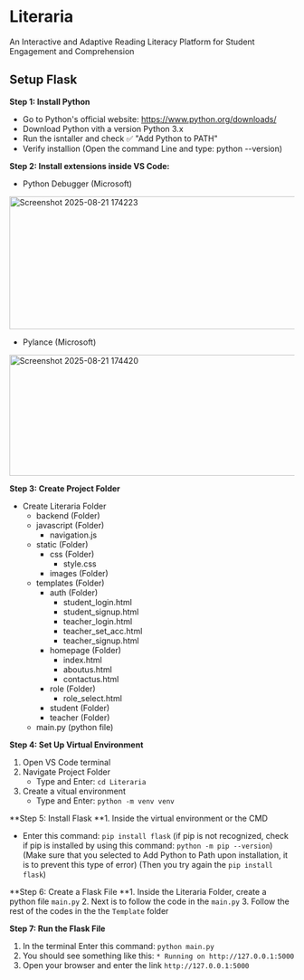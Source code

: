 # Literaria
An Interactive and Adaptive Reading Literacy Platform for Student Engagement and Comprehension


## **Setup Flask**

**Step 1: Install Python**
   - Go to Python's official website: https://www.python.org/downloads/
   - Download Python vith a version Python 3.x
   - Run the isntaller and check ✅ "Add Python to PATH"
   - Verify installion (Open the command Line and type: python --version)
  
**Step 2: Install extensions inside VS Code:**
   - Python Debugger (Microsoft)
<img width="712" height="235" alt="Screenshot 2025-08-21 174223" src="https://github.com/user-attachments/assets/cf362ec3-f6b3-4842-8859-3427fc5a9fbe" />


   - Pylance (Microsoft)
<img width="679" height="214" alt="Screenshot 2025-08-21 174420" src="https://github.com/user-attachments/assets/cd31a0a0-c57e-46c7-b2a0-d210076b4724" />

**Step 3: Create Project Folder**
   - Create Literaria Folder
        - backend                (Folder)
        - javascript             (Folder)
           - navigation.js       
        - static                 (Folder)
           - css                 (Folder)
             - style.css
           - images              (Folder)
        - templates              (Folder)
           - auth                (Folder)
             - student_login.html
             - student_signup.html
             - teacher_login.html
             - teacher_set_acc.html
             - teacher_signup.html
           - homepage            (Folder)
              - index.html
              - aboutus.html
              - contactus.html
           - role                (Folder)
              - role_select.html
           - student             (Folder)  
           - teacher             (Folder)  
        - main.py                (python file)

**Step 4: Set Up Virtual Environment**
1. Open VS Code terminal
2. Navigate Project Folder
   - Type and Enter: ```cd Literaria```
3. Create a vitual environment
   - Type and Enter: ```python -m venv venv```

**Step 5: Install Flask
**1. Inside the virtual environment or the CMD
   - Enter this command: ```pip install flask```
     (if pip is not recognized, check if pip is installed by using this command: ```python -m pip --version```)
     (Make sure that you selected to Add Python to Path upon installation, it is to prevent this type of error)
     (Then you try again the ```pip install flask```)

**Step 6: Create a Flask File
**1. Inside the Literaria Folder, create a python file ```main.py```
2. Next is to follow the code in the  ```main.py```
3. Follow the rest of the codes in the the ```Template``` folder

**Step 7: Run the Flask File**
1. In the terminal
   Enter this command: ```python main.py```
2. You should see something like this: ```* Running on http://127.0.0.1:5000```
3. Open your browser and enter the link ```http://127.0.0.1:5000```



